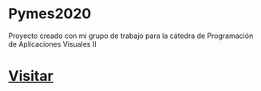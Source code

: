 # Pymes2020
Proyecto creado con mi grupo de trabajo para la cátedra de Programación de Aplicaciones Visuales II
# [Visitar](https://pymes2020-74914.stackblitz.io)
